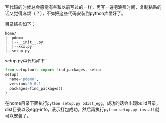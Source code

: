 写代码的时候总会感觉有些和以前写过的一样，再写一遍吧浪费时间，复制粘贴的话又觉得麻烦（？），不如把这些代码安装到python库里好了。

目录结构如下：

``` 
home/
|--pdemo
|  |--__init__.py
|  |--xxx.py
|--setup.py
```

setup.py中代码如下：

```python
from setuptools import find_packages, setup
setup(
  name='pdemo',
  version='0.0.1',
  packages=find_packages()
)
```

在home目录下面执行`python setup.py bdist_egg`，成功的话会出现build目录，dist目录以及egg-info，表示打包成功。然后再执行`python setup.py install`就可以安装了。